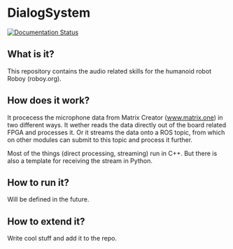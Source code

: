 # DialogSystem
[![Documentation Status](https://readthedocs.org/projects/roboy-audio/badge/?version=master)](http://roboy-audio.readthedocs.io/en/master/?badge=master)

## What is it?

This repository contains the audio related skills for the humanoid robot Roboy (roboy.org).

## How does it work?

It procecess the microphone data from Matrix Creator (www.matrix.one) in two different ways. It wether reads the data directly out of the board related FPGA and processes it. Or it streams the data onto a ROS topic, from which on other modules can submit to this topic and process it further.

Most of the things (direct processing, streaming) run in C++. But there is also a template for receiving the stream in Python.

## How to run it?

Will be defined in the future.

## How to extend it?

Write cool stuff and add it to the repo.
